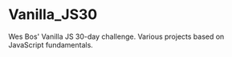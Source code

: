 # Vanilla_JS30
Wes Bos' Vanilla JS 30-day challenge. Various projects based on JavaScript fundamentals.
